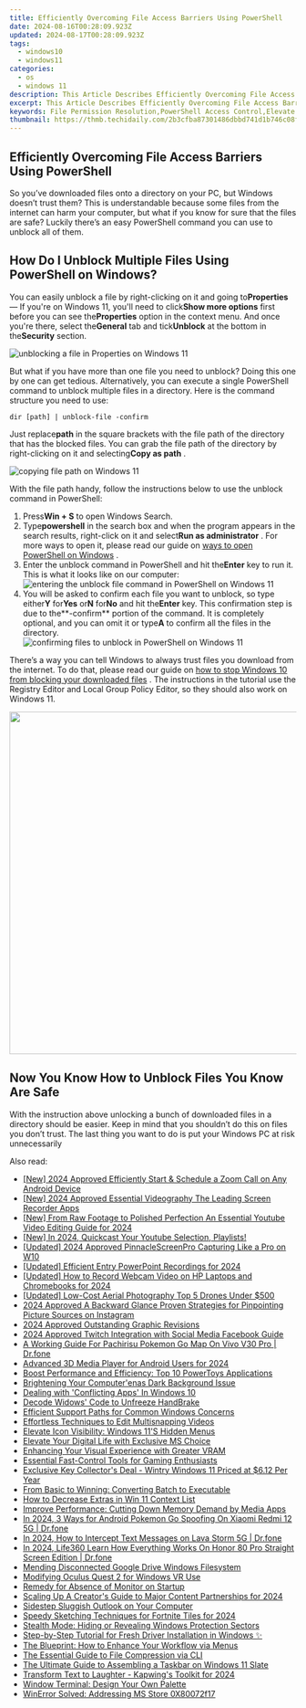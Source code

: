 ```yaml
---
title: Efficiently Overcoming File Access Barriers Using PowerShell
date: 2024-08-16T00:28:09.923Z
updated: 2024-08-17T00:28:09.923Z
tags:
  - windows10
  - windows11
categories:
  - os
  - windows 11
description: This Article Describes Efficiently Overcoming File Access Barriers Using PowerShell
excerpt: This Article Describes Efficiently Overcoming File Access Barriers Using PowerShell
keywords: File Permission Resolution,PowerShell Access Control,Elevate Scripting Solutions,Windows System Optimization,Bypass Security Limits,Command-Line Management,Enhance SharePoint Functionality
thumbnail: https://thmb.techidaily.com/2b3cfba87301486dbbd741d1b746c08f2612d680177b5f240dd8a8230542393a.jpg
---
```


## Efficiently Overcoming File Access Barriers Using PowerShell

 So you’ve downloaded files onto a directory on your PC, but Windows doesn’t trust them? This is understandable because some files from the internet can harm your computer, but what if you know for sure that the files are safe? Luckily there’s an easy PowerShell command you can use to unblock all of them.

## How Do I Unblock Multiple Files Using PowerShell on Windows?

 You can easily unblock a file by right-clicking on it and going to**Properties** — If you're on Windows 11, you'll need to click**Show more options** first before you can see the**Properties** option in the context menu. And once you're there, select the**General** tab and tick**Unblock** at the bottom in the**Security** section.

![unblocking a file in Properties on Windows 11](https://static1.makeuseofimages.com/wordpress/wp-content/uploads/2023/02/unblock-file-properties-windows.jpg)

 But what if you have more than one file you need to unblock? Doing this one by one can get tedious. Alternatively, you can execute a single PowerShell command to unblock multiple files in a directory. Here is the command structure you need to use:

`dir [path] | unblock-file -confirm`

 Just replace**path** in the square brackets with the file path of the directory that has the blocked files. You can grab the file path of the directory by right-clicking on it and selecting**Copy as path** .

![copying file path on Windows 11](https://static1.makeuseofimages.com/wordpress/wp-content/uploads/2023/02/copy-as-path-windows-11.jpg)

 With the file path handy, follow the instructions below to use the unblock command in PowerShell:

1. Press**Win + S** to open Windows Search.
2. Type**powershell** in the search box and when the program appears in the search results, right-click on it and select**Run as administrator** . For more ways to open it, please read our guide on [ways to open PowerShell on Windows](https://www.makeuseof.com/windows-open-command-prompt-powershell/) .
3. Enter the unblock command in PowerShell and hit the**Enter** key to run it. This is what it looks like on our computer:  
![entering the unblock file command in PowerShell on Windows 11](https://static1.makeuseofimages.com/wordpress/wp-content/uploads/2023/02/power-shell-unblock-files-command.jpg)
4. You will be asked to confirm each file you want to unblock, so type either**Y** for**Yes** or**N** for**No** and hit the**Enter** key. This confirmation step is due to the**\-confirm** portion of the command. It is completely optional, and you can omit it or type**A** to confirm all the files in the directory.  
![confirming files to unblock in PowerShell on Windows 11](https://static1.makeuseofimages.com/wordpress/wp-content/uploads/2023/02/power-shell-unblock-files-confirm.jpg)

 There’s a way you can tell Windows to always trust files you download from the internet. To do that, please read our guide on [how to stop Windows 10 from blocking your downloaded files](https://www.makeuseof.com/stop-windows-10-from-blocking-your-downloaded-files/) . The instructions in the tutorial use the Registry Editor and Local Group Policy Editor, so they should also work on Windows 11.

<!-- affiliate ads begin -->
<a href="https://appsumo.8odi.net/c/5597632/2075471/7443" target="_top" id="2075471"><img src="//a.impactradius-go.com/display-ad/7443-2075471" border="0" alt="" width="1200" height="600"/></a><img height="0" width="0" src="https://appsumo.8odi.net/i/5597632/2075471/7443" style="position:absolute;visibility:hidden;" border="0" />
<!-- affiliate ads end -->
## Now You Know How to Unblock Files You Know Are Safe

 With the instruction above unlocking a bunch of downloaded files in a directory should be easier. Keep in mind that you shouldn’t do this on files you don’t trust. The last thing you want to do is put your Windows PC at risk unnecessarily


<ins class="adsbygoogle"
     style="display:block"
     data-ad-format="autorelaxed"
     data-ad-client="ca-pub-7571918770474297"
     data-ad-slot="1223367746"></ins>



<ins class="adsbygoogle"
     style="display:block"
     data-ad-client="ca-pub-7571918770474297"
     data-ad-slot="8358498916"
     data-ad-format="auto"
     data-full-width-responsive="true"></ins>





<span class="atpl-alsoreadstyle">Also read:</span>
<div><ul>
<li><a href="https://vp-tips.techidaily.com/new-2024-approved-efficiently-start-and-schedule-a-zoom-call-on-any-android-device/"><u>[New] 2024 Approved  Efficiently Start & Schedule a Zoom Call on Any Android Device</u></a></li>
<li><a href="https://screen-capture.techidaily.com/new-2024-approved-essential-videography-the-leading-screen-recorder-apps/"><u>[New] 2024 Approved  Essential Videography  The Leading Screen Recorder Apps</u></a></li>
<li><a href="https://eaxpv-info.techidaily.com/new-from-raw-footage-to-polished-perfection-an-essential-youtube-video-editing-guide-for-2024/"><u>[New] From Raw Footage to Polished Perfection  An Essential Youtube Video Editing Guide for 2024</u></a></li>
<li><a href="https://youtube-docs.techidaily.com/16105940-new-in-2024-quickcast-your-youtube-selection-playlists/"><u>[New] In 2024, Quickcast Your Youtube Selection, Playlists!</u></a></li>
<li><a href="https://screen-recording.techidaily.com/updated-2024-approved-pinnaclescreenpro-capturing-like-a-pro-on-w10/"><u>[Updated] 2024 Approved  PinnacleScreenPro  Capturing Like a Pro on W10</u></a></li>
<li><a href="https://digital-screen-recording.techidaily.com/updated-efficient-entry-powerpoint-recordings-for-2024/"><u>[Updated] Efficient Entry  PowerPoint Recordings for 2024</u></a></li>
<li><a href="https://video-capture.techidaily.com/updated-how-to-record-webcam-video-on-hp-laptops-and-chromebooks-for-2024/"><u>[Updated] How to Record Webcam Video on HP Laptops and Chromebooks for 2024</u></a></li>
<li><a href="https://extra-skills.techidaily.com/updated-low-cost-aerial-photography-top-5-drones-under-500/"><u>[Updated] Low-Cost Aerial Photography  Top 5 Drones Under $500</u></a></li>
<li><a href="https://instagram-videos.techidaily.com/2024-approved-a-backward-glance-proven-strategies-for-pinpointing-picture-sources-on-instagram/"><u>2024 Approved  A Backward Glance  Proven Strategies for Pinpointing Picture Sources on Instagram</u></a></li>
<li><a href="https://article-helps.techidaily.com/2024-approved-outstanding-graphic-revisions/"><u>2024 Approved  Outstanding Graphic Revisions</u></a></li>
<li><a href="https://facebook-video-files.techidaily.com/2024-approved-twitch-integration-with-social-media-facebook-guide/"><u>2024 Approved  Twitch Integration with Social Media  Facebook Guide</u></a></li>
<li><a href="https://change-location.techidaily.com/a-working-guide-for-pachirisu-pokemon-go-map-on-vivo-v30-pro-drfone-by-drfone-virtual-android/"><u>A Working Guide For Pachirisu Pokemon Go Map On Vivo V30 Pro | Dr.fone</u></a></li>
<li><a href="https://extra-hints.techidaily.com/advanced-3d-media-player-for-android-users-for-2024/"><u>Advanced 3D Media Player for Android Users for 2024</u></a></li>
<li><a href="https://win11.techidaily.com/boost-performance-and-efficiency-top-10-powertoys-applications/"><u>Boost Performance and Efficiency: Top 10 PowerToys Applications</u></a></li>
<li><a href="https://win11.techidaily.com/brightening-your-computerenas-dark-background-issue/"><u>Brightening Your Computer'enas Dark Background Issue</u></a></li>
<li><a href="https://win11.techidaily.com/dealing-with-conflicting-apps-in-windows-10/"><u>Dealing with 'Conflicting Apps' In Windows 10</u></a></li>
<li><a href="https://win11.techidaily.com/decode-widows-code-to-unfreeze-handbrake/"><u>Decode Widows' Code to Unfreeze HandBrake</u></a></li>
<li><a href="https://win11.techidaily.com/efficient-support-paths-for-common-windows-concerns/"><u>Efficient Support Paths for Common Windows Concerns</u></a></li>
<li><a href="https://tiktok-video-recordings.techidaily.com/effortless-techniques-to-edit-multisnapping-videos/"><u>Effortless Techniques to Edit Multisnapping Videos</u></a></li>
<li><a href="https://win11.techidaily.com/elevate-icon-visibility-windows-11s-hidden-menus/"><u>Elevate Icon Visibility: Windows 11'S Hidden Menus</u></a></li>
<li><a href="https://win11.techidaily.com/elevate-your-digital-life-with-exclusive-ms-choice/"><u>Elevate Your Digital Life with Exclusive MS Choice</u></a></li>
<li><a href="https://win11.techidaily.com/enhancing-your-visual-experience-with-greater-vram/"><u>Enhancing Your Visual Experience with Greater VRAM</u></a></li>
<li><a href="https://extra-hints.techidaily.com/essential-fast-control-tools-for-gaming-enthusiasts/"><u>Essential Fast-Control Tools for Gaming Enthusiasts</u></a></li>
<li><a href="https://win11.techidaily.com/exclusive-key-collectors-deal-wintry-windows-11-priced-at-612-per-year/"><u>Exclusive Key Collector's Deal - Wintry Windows 11 Priced at $6.12 Per Year</u></a></li>
<li><a href="https://win11.techidaily.com/from-basic-to-winning-converting-batch-to-executable/"><u>From Basic to Winning: Converting Batch to Executable</u></a></li>
<li><a href="https://win11.techidaily.com/how-to-decrease-extras-in-win-11-context-list/"><u>How to Decrease Extras in Win 11 Context List</u></a></li>
<li><a href="https://win11.techidaily.com/improve-performance-cutting-down-memory-demand-by-media-apps/"><u>Improve Performance: Cutting Down Memory Demand by Media Apps</u></a></li>
<li><a href="https://android-pokemon-go.techidaily.com/in-2024-3-ways-for-android-pokemon-go-spoofing-on-xiaomi-redmi-12-5g-drfone-by-drfone-virtual-android/"><u>In 2024, 3 Ways for Android Pokemon Go Spoofing On Xiaomi Redmi 12 5G | Dr.fone</u></a></li>
<li><a href="https://android-location-track.techidaily.com/in-2024-how-to-intercept-text-messages-on-lava-storm-5g-drfone-by-drfone-virtual-android/"><u>In 2024, How to Intercept Text Messages on Lava Storm 5G | Dr.fone</u></a></li>
<li><a href="https://phone-solutions.techidaily.com/in-2024-life360-learn-how-everything-works-on-honor-80-pro-straight-screen-edition-drfone-by-drfone-virtual-android/"><u>In 2024, Life360 Learn How Everything Works On Honor 80 Pro Straight Screen Edition | Dr.fone</u></a></li>
<li><a href="https://win11.techidaily.com/mending-disconnected-google-drive-windows-filesystem/"><u>Mending Disconnected Google Drive Windows Filesystem</u></a></li>
<li><a href="https://win11.techidaily.com/modifying-oculus-quest-2-for-windows-vr-use/"><u>Modifying Oculus Quest 2 for Windows VR Use</u></a></li>
<li><a href="https://win11.techidaily.com/remedy-for-absence-of-monitor-on-startup/"><u>Remedy for Absence of Monitor on Startup</u></a></li>
<li><a href="https://facebook-record-videos.techidaily.com/scaling-up-a-creators-guide-to-major-content-partnerships-for-2024/"><u>Scaling Up  A Creator's Guide to Major Content Partnerships for 2024</u></a></li>
<li><a href="https://win11.techidaily.com/sidestep-sluggish-outlook-on-your-computer/"><u>Sidestep Sluggish Outlook on Your Computer</u></a></li>
<li><a href="https://facebook-video-footage.techidaily.com/speedy-sketching-techniques-for-fortnite-tiles-for-2024/"><u>Speedy Sketching Techniques for Fortnite Tiles for 2024</u></a></li>
<li><a href="https://win11.techidaily.com/stealth-mode-hiding-or-revealing-windows-protection-sectors/"><u>Stealth Mode: Hiding or Revealing Windows Protection Sectors</u></a></li>
<li><a href="https://win-forum.techidaily.com/step-by-step-tutorial-for-fresh-driver-installation-in-windows/"><u>Step-by-Step Tutorial for Fresh Driver Installation in Windows ✨</u></a></li>
<li><a href="https://win11.techidaily.com/the-blueprint-how-to-enhance-your-workflow-via-menus/"><u>The Blueprint: How to Enhance Your Workflow via Menus</u></a></li>
<li><a href="https://win11.techidaily.com/the-essential-guide-to-file-compression-via-cli/"><u>The Essential Guide to File Compression via CLI</u></a></li>
<li><a href="https://win11.techidaily.com/the-ultimate-guide-to-assembling-a-taskbar-on-windows-11-slate/"><u>The Ultimate Guide to Assembling a Taskbar on Windows 11 Slate</u></a></li>
<li><a href="https://some-guidance.techidaily.com/transform-text-to-laughter-kapwings-toolkit-for-2024/"><u>Transform Text to Laughter - Kapwing's Toolkit for 2024</u></a></li>
<li><a href="https://win11.techidaily.com/window-terminal-design-your-own-palette/"><u>Window Terminal: Design Your Own Palette</u></a></li>
<li><a href="https://win11.techidaily.com/winerror-solved-addressing-ms-store-0x80072f17/"><u>WinError Solved: Addressing MS Store 0X80072f17</u></a></li>
</ul></div>
